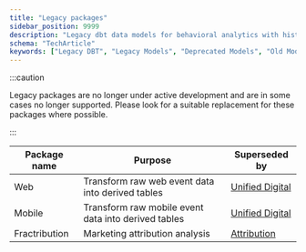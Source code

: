 ```yaml
---
title: "Legacy packages"
sidebar_position: 9999
description: "Legacy dbt data models for behavioral analytics with historical implementation patterns."
schema: "TechArticle"
keywords: ["Legacy DBT", "Legacy Models", "Deprecated Models", "Old Models", "Previous Versions", "Legacy Analytics"]
---
```


:::caution

Legacy packages are no longer under active development and are in some cases no longer supported. Please look for a suitable replacement for these packages where possible.

:::

| Package name  | Purpose                                             | Superseded by                                                                                                      |
| ------------- | --------------------------------------------------- | ------------------------------------------------------------------------------------------------------------------ |
| Web           | Transform raw web event data into derived tables    | [Unified Digital](/docs/modeling-your-data/modeling-your-data-with-dbt/dbt-models/dbt-unified-data-model/index.md) |
| Mobile        | Transform raw mobile event data into derived tables | [Unified Digital](/docs/modeling-your-data/modeling-your-data-with-dbt/dbt-models/dbt-unified-data-model/index.md) |
| Fractribution | Marketing attribution analysis                      | [Attribution](/docs/modeling-your-data/modeling-your-data-with-dbt/dbt-models/dbt-attribution-data-model/index.md) |
